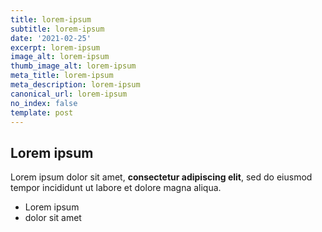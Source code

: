 ```yaml
---
title: lorem-ipsum
subtitle: lorem-ipsum
date: '2021-02-25'
excerpt: lorem-ipsum
image_alt: lorem-ipsum
thumb_image_alt: lorem-ipsum
meta_title: lorem-ipsum
meta_description: lorem-ipsum
canonical_url: lorem-ipsum
no_index: false
template: post
---
```

## Lorem ipsum

Lorem ipsum dolor sit amet, **consectetur adipiscing elit**, sed do eiusmod tempor incididunt ut labore et dolore magna aliqua.

- Lorem ipsum
- dolor sit amet